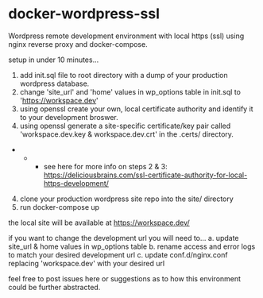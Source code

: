 # docker-wordpress-ssl
Wordpress remote development environment with local https (ssl) using nginx reverse proxy and docker-compose.

setup in under 10 minutes...
1. add init.sql file to root directory with a dump of your production wordpress database.
2. change 'site_url' and 'home' values in wp_options table in init.sql to 'https://workspace.dev'
2. using openssl create your own, local certificate authority and identify it to your development broswer.
3. using openssl generate a site-specific certificate/key pair called 'workspace.dev.key & workspace.dev.crt' in the .certs/ directory.
*  *  *  see here for more info on steps 2 & 3: https://deliciousbrains.com/ssl-certificate-authority-for-local-https-development/
4. clone your production wordpress site repo into the site/ directory
5. run docker-compose up

the local site will be available at https://workspace.dev/

if you want to change the development url you will need to...
a. update site_url & home values in wp_options table
b. rename access and error logs to match your desired development url
c. update conf.d/nginx.conf replacing 'workspace.dev' with your desired url

feel free to post issues here or suggestions as to how this environment could be further abstracted.
